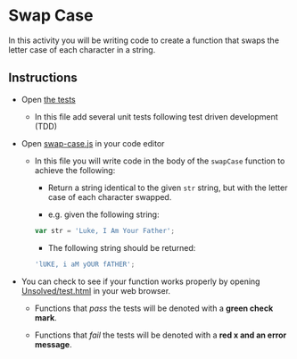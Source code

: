 # Swap Case

In this activity you will be writing code to create a function that swaps the letter case of each character in a string.

## Instructions

- Open [the tests](Unsolved/test/swap-case.test.js)

  - In this file add several unit tests following test driven development (TDD)

- Open [swap-case.js](Unsolved/swap-case.js) in your code editor

  - In this file you will write code in the body of the `swapCase` function to achieve the following:

    - Return a string identical to the given `str` string, but with the letter case of each character swapped.

    - e.g. given the following string:

    ```js
    var str = 'Luke, I Am Your Father';
    ```

    - The following string should be returned:

    ```js
    'lUKE, i aM yOUR fATHER';
    ```

- You can check to see if your function works properly by opening [Unsolved/test.html](Unsolved/test.html) in your web browser.

  - Functions that _pass_ the tests will be denoted with a **green check mark**.

  - Functions that _fail_ the tests will be denoted with a **red x and an error message**.
